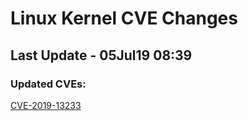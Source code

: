 
# **Linux Kernel CVE Changes**

## Last Update - 05Jul19 08:39

### **Updated CVEs:**

[CVE-2019-13233](cves/CVE-2019-13233)  
